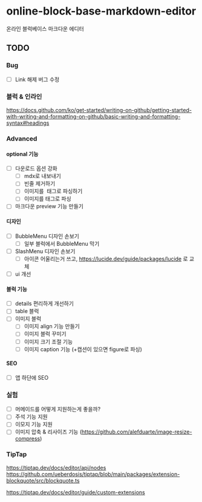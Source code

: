 # online-block-base-markdown-editor

온라인 블럭베이스 마크다운 에디터

## TODO

### Bug

- [ ] Link 해제 버그 수정

### 블럭 & 인라인

https://docs.github.com/ko/get-started/writing-on-github/getting-started-with-writing-and-formatting-on-github/basic-writing-and-formatting-syntax#headings

### Advanced

#### optional 기능

- [ ] 다운로드 옵션 강화
  - [ ] mdx로 내보내기
  - [ ] 빈줄 제거하기
  - [ ] 이미지를 <img> 태그로 파싱하기
  - [ ] 이미지를 <feature>태그로 파싱
- [ ] 마크다운 preview 기능 만들기

#### 디자인

- [ ] BubbleMenu 디자인 손보기
  - [ ] 일부 블럭에서 BubbleMenu 막기
- [ ] SlashMenu 디자인 손보기
  - [ ] 아이콘 어울리는거 쓰고, https://lucide.dev/guide/packages/lucide 로 교체
- [ ] ui 개선

#### 블럭 기능

- [ ] details 편리하게 개선하기
- [ ] table 블럭
- [ ] 이미지 블럭
  - [ ] 이미지 align 기능 만들기
  - [ ] 이미지 블럭 꾸미기
  - [ ] 이미지 크기 조절 기능
  - [ ] 이미지 caption 기능 (+캡션이 있으면 figure로 파싱)

#### SEO

- [ ] 앱 하단에 SEO

### 실험

- [ ] 머메이드를 어떻게 지원하는게 좋을까?
- [ ] 주석 기능 지원
- [ ] 이모지 기능 지원
- [ ] 이미지 압축 & 리사이즈 기능 (https://github.com/alefduarte/image-resize-compress)

### TipTap

https://tiptap.dev/docs/editor/api/nodes
https://github.com/ueberdosis/tiptap/blob/main/packages/extension-blockquote/src/blockquote.ts

https://tiptap.dev/docs/editor/guide/custom-extensions
